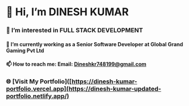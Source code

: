 # 👋 Hi, I’m DINESH KUMAR

### 👀 I’m interested in FULL STACK DEVELOPMENT

#### 🌱 I’m currently working as a Senior Software Developer at Global Grand Gaming Pvt Ltd

#### 📫 How to reach me: Email: [Dineshkr748199@gmail.com](mailto:Dineshkr748199@gmail.com)

### 🌐 [Visit My Portfolio]([https://dinesh-kumar-portfolio.vercel.app](https://dinesh-kumar-updated-portfolio.netlify.app/)

